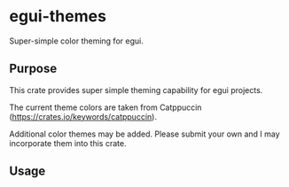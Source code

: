 # egui-themes
Super-simple color theming for egui.

## Purpose

This crate provides super simple theming capability for egui projects.

The current theme colors are taken from Catppuccin (https://crates.io/keywords/catppuccin).

Additional color themes may be added. Please submit your own and I may incorporate them into this crate.

## Usage

